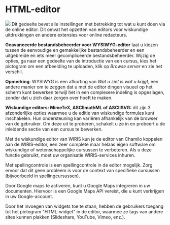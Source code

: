# HTML-editor

![](../../../.gitbook/assets/graficos10.png) Dit gedeelte bevat alle instellingen met betrekking tot wat u kunt doen via de online editor. Dit omvat het opzetten van editors voor wiskundige uitdrukkingen en andere extensies voor online redacteurs.

**Geavanceerde bestandsbeheerder voor WYSIWYG-editor** laat u kiezen tussen de eenvoudige en gemakkelijke bestandsbeheerder en een uitgebreide en iets meer gecompliceerde bestandsbeheerder. Wijzig de opties, ga naar een gedeelte van de introductie van een cursus, kies het pictogram om een afbeelding te uploaden, klik op _Browse server_ en zie het verschil.

**Opmerking**: WYSIWYG is een afkorting van _Wat u ziet is wat u krijgt_, een andere manier om te zeggen dat u met de editor dingen visueel op het scherm kunt bewerken terwijl het in een complexere indeling is opgeslagen, zonder dat u zich daar zorgen over hoeft te maken.

**Wiskundige editors: MimeTeX, ASCIImathML of ASCIISVG:** dit zijn 3 afzonderlijke opties waarmee u de editie van wiskundige formules kunt inschakelen. Hun ondersteuning kan variëren afhankelijk van de browser van de gebruiker. Om deze uit te proberen, schakelt u ze in en probeert u de inleidende sectie van een cursus te bewerken.

Met de wiskundige editor van WIRIS kun je de editor van Chamilo koppelen aan de WIRIS-editor, een zeer complete maar helaas eigen software om wiskundige of wetenschappelijke cursussen te verbeteren. Als u deze functie gebruikt, moet uw organisatie WIRIS-services inhuren.

Met spellingcontrole is een spellingcontrole in de editor mogelijk. Zorg ervoor dat dit geen probleem is voor de context van specifieke cursussen \(bijvoorbeeld in spellingcursussen\).

Door Google maps te activeren, kunt u Google Maps integreren in uw documenten. Hiervoor is een Google Maps API vereist, die u kunt verkrijgen in uw Google-account.

Door het invoegen van widgets toe te staan, hebben de gebruikers toegang tot het pictogram "HTML-widget" in de editor, waarmee ze tags van andere sites kunnen plakken \(Slideshare, YouTube, Vimeo, enz.\).

